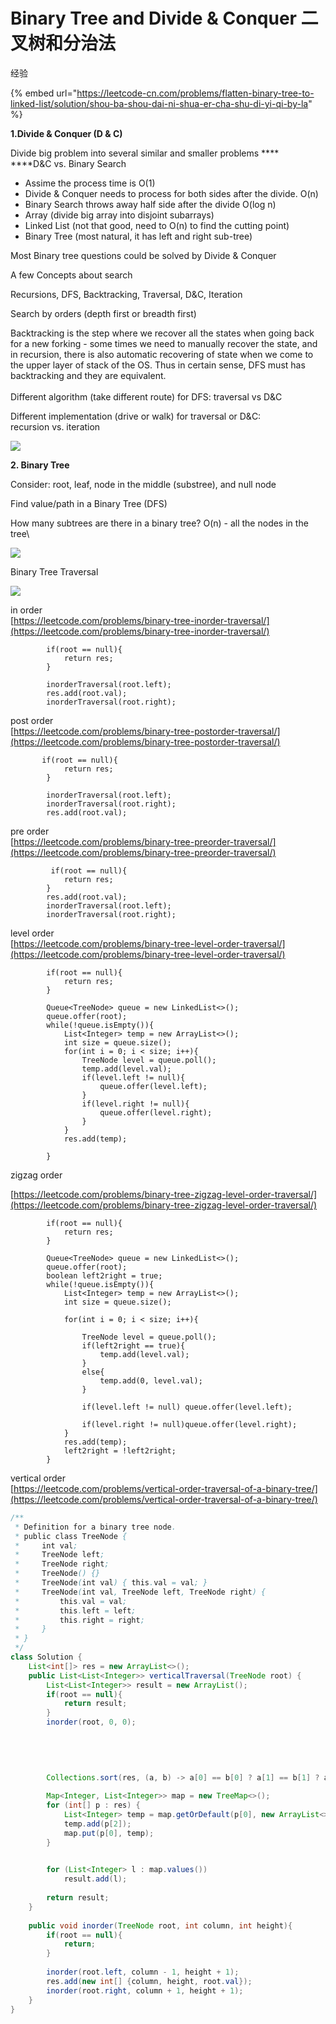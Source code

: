 # Binary Tree and Divide & Conquer 二叉树和分治法

经验

{% embed url="https://leetcode-cn.com/problems/flatten-binary-tree-to-linked-list/solution/shou-ba-shou-dai-ni-shua-er-cha-shu-di-yi-qi-by-la" %}

**1.Divide & Conquer (D & C)**

Divide big problem into several similar and smaller problems **** \
****D\&C vs. Binary Search

* Assime the process time is O(1)
* Divide & Conquer needs to process for both sides after the divide. O(n)
* Binary Search throws away half side after the divide O(log n)
* Array (divide big array into disjoint subarrays)
* Linked List (not that good, need to O(n) to find the cutting point)
* Binary Tree (most natural, it has left and right sub-tree)

Most Binary tree questions could be solved by Divide & Conquer

A few Concepts about search

Recursions, DFS, Backtracking, Traversal, D\&C, Iteration

Search by orders (depth first or breadth first)

Backtracking is the step where we recover all the states when going back for a new forking - some times we need to manually recover the state, and in recursion, there is also automatic recovering of state when we come to the upper layer of stack of the OS. Thus in certain sense, DFS must has backtracking and they are equivalent.\
\
Different algorithm (take different route) for DFS: traversal vs D\&C

Different implementation (drive or walk) for traversal or D\&C:\
recursion vs. iteration

![](<../.gitbook/assets/image (3).png>)

**2. Binary Tree**

Consider: root, leaf, node in the middle (substree), and null node

Find value/path in a Binary Tree (DFS)

How many subtrees are there in a binary tree? O(n) - all the nodes in the tree\


![](<../.gitbook/assets/image (5).png>)

Binary Tree Traversal

![](<../.gitbook/assets/image (17) (1).png>)

in order\
[https://leetcode.com/problems/binary-tree-inorder-traversal/](https://leetcode.com/problems/binary-tree-inorder-traversal/)

```
        if(root == null){
            return res;
        }
        
        inorderTraversal(root.left);
        res.add(root.val);
        inorderTraversal(root.right);
```

post order\
[https://leetcode.com/problems/binary-tree-postorder-traversal/](https://leetcode.com/problems/binary-tree-postorder-traversal/)

```
       if(root == null){
            return res;
        }
        
        inorderTraversal(root.left);
        inorderTraversal(root.right);
        res.add(root.val);
```

pre order\
[https://leetcode.com/problems/binary-tree-preorder-traversal/](https://leetcode.com/problems/binary-tree-preorder-traversal/)

```
         if(root == null){
            return res;
        }
        res.add(root.val);
        inorderTraversal(root.left);
        inorderTraversal(root.right);
```

level order\
[https://leetcode.com/problems/binary-tree-level-order-traversal/](https://leetcode.com/problems/binary-tree-level-order-traversal/)

```
        if(root == null){
            return res;
        }
        
        Queue<TreeNode> queue = new LinkedList<>();
        queue.offer(root);
        while(!queue.isEmpty()){
            List<Integer> temp = new ArrayList<>();
            int size = queue.size();
            for(int i = 0; i < size; i++){
                TreeNode level = queue.poll();
                temp.add(level.val);
                if(level.left != null){
                    queue.offer(level.left);
                }
                if(level.right != null){
                    queue.offer(level.right);
                }
            }
            res.add(temp);
            
        }
```

zigzag order

[https://leetcode.com/problems/binary-tree-zigzag-level-order-traversal/](https://leetcode.com/problems/binary-tree-zigzag-level-order-traversal/)

```
        if(root == null){
            return res;
        }
        
        Queue<TreeNode> queue = new LinkedList<>();
        queue.offer(root);
        boolean left2right = true;
        while(!queue.isEmpty()){
            List<Integer> temp = new ArrayList<>();
            int size = queue.size();
            
            for(int i = 0; i < size; i++){
                
                TreeNode level = queue.poll();
                if(left2right == true){
                    temp.add(level.val);
                }
                else{
                    temp.add(0, level.val);
                }
                
                if(level.left != null) queue.offer(level.left);
              
                if(level.right != null)queue.offer(level.right);
            }
            res.add(temp);
            left2right = !left2right;
        }
```

vertical order\
[https://leetcode.com/problems/vertical-order-traversal-of-a-binary-tree/](https://leetcode.com/problems/vertical-order-traversal-of-a-binary-tree/)

```java
/**
 * Definition for a binary tree node.
 * public class TreeNode {
 *     int val;
 *     TreeNode left;
 *     TreeNode right;
 *     TreeNode() {}
 *     TreeNode(int val) { this.val = val; }
 *     TreeNode(int val, TreeNode left, TreeNode right) {
 *         this.val = val;
 *         this.left = left;
 *         this.right = right;
 *     }
 * }
 */
class Solution {
    List<int[]> res = new ArrayList<>();
    public List<List<Integer>> verticalTraversal(TreeNode root) {
        List<List<Integer>> result = new ArrayList();
        if(root == null){
            return result;
        }
        inorder(root, 0, 0);
        
        
        
        
        
        Collections.sort(res, (a, b) -> a[0] == b[0] ? a[1] == b[1] ? a[2] - b[2] : a[1] - b[1] : a[0] - b[0]);

        Map<Integer, List<Integer>> map = new TreeMap<>();
        for (int[] p : res) {
            List<Integer> temp = map.getOrDefault(p[0], new ArrayList<>());
            temp.add(p[2]);
            map.put(p[0], temp);
        }

        
        for (List<Integer> l : map.values())
            result.add(l);
        
        return result;
    }
    
    public void inorder(TreeNode root, int column, int height){
        if(root == null){
            return;
        }
        
        inorder(root.left, column - 1, height + 1);
        res.add(new int[] {column, height, root.val});
        inorder(root.right, column + 1, height + 1);
    }
}
```

